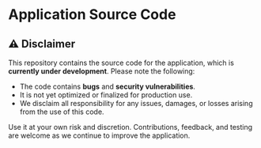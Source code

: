 # Application Source Code

## ⚠️ Disclaimer

This repository contains the source code for the application, which is **currently under development**. Please note the following:

- The code contains  **bugs** and **security vulnerabilities**.
- It is not yet optimized or finalized for production use.
- We disclaim all responsibility for any issues, damages, or losses arising from the use of this code.

Use it at your own risk and discretion. Contributions, feedback, and testing are welcome as we continue to improve the application.

